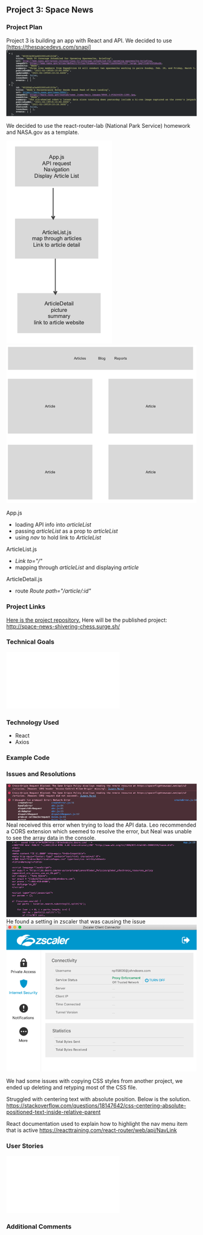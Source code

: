 ## Project 3: Space News

### Project Plan
Project 3 is building an app with React and API. We decided to use [https://thespacedevs.com/snapi] ![api example](./public/APIinfo.png)

We decided to use the react-router-lab (National Park Service) homework and NASA.gov as a template.

![Routes](./planning/routes.png)
![Wireframe](./planning/wireframe.png)

App.js
* loading API info into *articleList*
* passing *articleList* as a prop to *articleList*
* using *nav* to hold link to *ArticleList*

ArticleList.js
* *Link to="/"*
* mapping through *articleList* and displaying *article*

ArticleDetail.js
* route *Route path="/article/:id"*

### Project Links

[Here is the project repository.](https://github.com/bruce123123/space-news)
Here will be the published project: http://space-news-shivering-chess.surge.sh/

### Technical Goals
![Technical Goals](./planning/technicalgoals.md)

### Technology Used
* React
* Axios

### Example Code

### Issues and Resolutions
![CORS-1](./public/CORS-1.png) Neal received this error when trying to load the API data. Leo recommended a CORS extension which seemed to resolve the error, but Neal was unable to see the array data in the console. ![CORS-2](./public/CORS-2.png) He found a setting in zscaler that was causing the issue ![zscaler](./public/zscaler.png)

We had some issues with copying CSS styles from another project, we ended up deleting and retyping most of the CSS file.

Struggled with centering text with absolute position. Below is the solution.
https://stackoverflow.com/questions/18147642/css-centering-absolute-positioned-text-inside-relative-parent

React documentation used to explain how to highlight the nav menu item that is active
https://reacttraining.com/react-router/web/api/NavLink

    
### User Stories
![User Stories](./planning/userstories.md)


### Additional Comments
